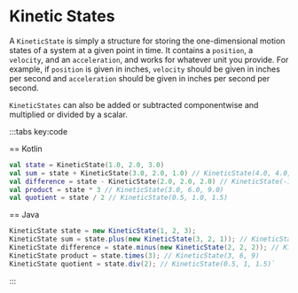 # Kinetic States

A `KineticState` is simply a structure for storing the one-dimensional motion
states of a system at a given point in time.
It contains a `position`, a `velocity`, and an `acceleration`, and works for
whatever unit you provide. For example, if `position` is given in inches,
`velocity` should be given in inches per second and `acceleration` should be
given in inches per second per second.

`KineticStates` can also be added or subtracted componentwise and multiplied
or divided by a scalar.

:::tabs key:code

== Kotlin

```kotlin
val state = KineticState(1.0, 2.0, 3.0)
val sum = state + KineticState(3.0, 2.0, 1.0) // KineticState(4.0, 4.0, 4.0)
val difference = state - KineticState(2.0, 2.0, 2.0) // KineticState(-1.0, 0.0, 1.0)
val product = state * 3 // KineticState(3.0, 6.0, 9.0)
val quotient = state / 2 // KineticState(0.5, 1.0, 1.5)
```

== Java

```java
KineticState state = new KineticState(1, 2, 3);
KineticState sum = state.plus(new KineticState(3, 2, 1)); // KineticState(4, 4, 4)
KineticState difference = state.minus(new KineticState(2, 2, 2)); // KineticState(-1, 0, 1)
KineticState product = state.times(3); // KineticState(3, 6, 9)
KineticState quotient = state.div(2); // KineticState(0.5, 1, 1.5)`
```

:::